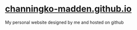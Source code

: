 # [channingko-madden.github.io](https://channingko-madden.github.io/)
My personal website designed by me and hosted on github
